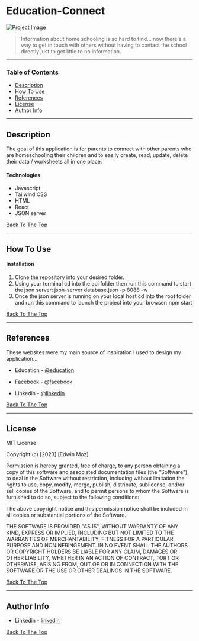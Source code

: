 # Education-Connect

![Project Image](https://github.com/smileycrew/capstone-project/assets/141660805/610388cb-75da-44be-acbd-38bf7b0ef2a7)

> Information about home schooling is so hard to find... now there's a way to get in touch with others without having to contact the school directly just to get little to no information.

---

### Table of Contents

- [Description](#description)
- [How To Use](#how-to-use)
- [References](#references)
- [License](#license)
- [Author Info](#author-info)

---

## Description

The goal of this application is for parents to connect with other parents who are homeschooling their children and to easily create, read, update, delete their data / worksheets all in one place.

#### Technologies

- Javascript
- Tailwind CSS
- HTML
- React
- JSON server

[Back To The Top](#read-me-template)

---

## How To Use

#### Installation

1. Clone the repository into your desired folder.
2. Using your terminal cd into the api folder then run this command to start the json server: json-server database.json -p 8088 -w
3. Once the json server is running on your local host cd into the root folder and run this command to launch the project into your browser: npm start

[Back To The Top](#read-me-template)

---

## References

These websites were my main source of inspiration I used to design my application...

- Education - [@education](https://www.education.com/worksheets/)

- Facebook - [@facebook](https://www.facebook.com/)
  
- Linkedin - [@linkedin](https://www.linkedin.com/feed/)

[Back To The Top](#read-me-template)


---

## License

MIT License

Copyright (c) [2023] [Edwin Moz]

Permission is hereby granted, free of charge, to any person obtaining a copy
of this software and associated documentation files (the "Software"), to deal
in the Software without restriction, including without limitation the rights
to use, copy, modify, merge, publish, distribute, sublicense, and/or sell
copies of the Software, and to permit persons to whom the Software is
furnished to do so, subject to the following conditions:

The above copyright notice and this permission notice shall be included in all
copies or substantial portions of the Software.

THE SOFTWARE IS PROVIDED "AS IS", WITHOUT WARRANTY OF ANY KIND, EXPRESS OR
IMPLIED, INCLUDING BUT NOT LIMITED TO THE WARRANTIES OF MERCHANTABILITY,
FITNESS FOR A PARTICULAR PURPOSE AND NONINFRINGEMENT. IN NO EVENT SHALL THE
AUTHORS OR COPYRIGHT HOLDERS BE LIABLE FOR ANY CLAIM, DAMAGES OR OTHER
LIABILITY, WHETHER IN AN ACTION OF CONTRACT, TORT OR OTHERWISE, ARISING FROM,
OUT OF OR IN CONNECTION WITH THE SOFTWARE OR THE USE OR OTHER DEALINGS IN THE
SOFTWARE.

[Back To The Top](#read-me-template)

---

## Author Info

- Linkedin - [linkedin](https://www.linkedin.com/in/edwin-moz/)

[Back To The Top](#read-me-template)

